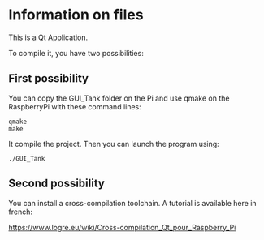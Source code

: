 # Information on files

This is a Qt Application.

To compile it, you have two possibilities:

## First possibility

You can copy the GUI_Tank folder on the Pi and use qmake on the RaspberryPi with these command lines:

    qmake
    make

It compile the project. Then you can launch the program using:
    
    ./GUI_Tank

## Second possibility

You can install a cross-compilation toolchain. A tutorial is available here in french:

https://www.logre.eu/wiki/Cross-compilation_Qt_pour_Raspberry_Pi

